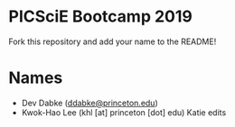 # PICSciE Bootcamp 2019
Fork this repository and add your name to the README!

# Names
 - Dev Dabke (ddabke@princeton.edu)
 - Kwok-Hao Lee (khl [at] princeton [dot] edu)
Katie edits 
